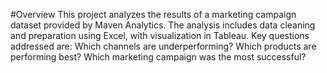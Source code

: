 #Overview
This project analyzes the results of a marketing campaign dataset provided by Maven Analytics. 
The analysis includes data cleaning and preparation using Excel, with visualization in Tableau.
Key questions addressed are: 
Which channels are underperforming?
Which products are performing best?
Which marketing campaign was the most successful?
